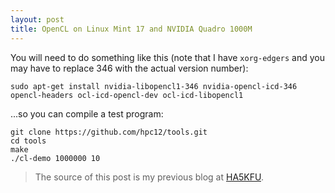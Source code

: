 ```yaml
---
layout: post
title: OpenCL on Linux Mint 17 and NVIDIA Quadro 1000M
---
```

You will need to do something like this (note that I have `xorg-edgers` and you may have to replace 346 with the actual version number):

	sudo apt-get install nvidia-libopencl1-346 nvidia-opencl-icd-346 opencl-headers ocl-icd-opencl-dev ocl-icd-libopencl1

...so you can compile a test program:

	git clone https://github.com/hpc12/tools.git
	cd tools
	make
	./cl-demo 1000000 10

> The source of this post is my previous blog at [HA5KFU](http://ha5kfu.sch.bme.hu).

